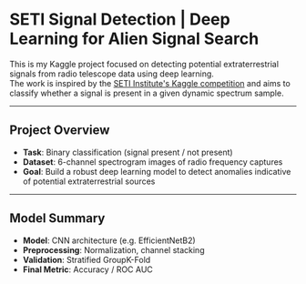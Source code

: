 #  SETI Signal Detection | Deep Learning for Alien Signal Search

This is my Kaggle project focused on detecting potential extraterrestrial signals from radio telescope data using deep learning.  
The work is inspired by the [SETI Institute's Kaggle competition](https://www.kaggle.com/competitions/seti-breakthrough-listen) and aims to classify whether a signal is present in a given dynamic spectrum sample.

---

## Project Overview

- **Task**: Binary classification (signal present / not present)
- **Dataset**: 6-channel spectrogram images of radio frequency captures
- **Goal**: Build a robust deep learning model to detect anomalies indicative of potential extraterrestrial sources

---

##  Model Summary

-  **Model**: CNN architecture (e.g. EfficientNetB2)
-  **Preprocessing**: Normalization, channel stacking
-  **Validation**: Stratified GroupK-Fold
-  **Final Metric**: Accuracy / ROC AUC


